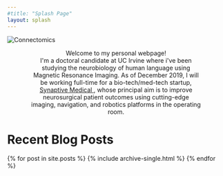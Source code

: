 ```yaml
---
#title: "Splash Page"
layout: splash
---
```


<img src="{{ site.url }}{{site.baseurl }}assets/images/splash/Connectomics.png" alt="Connectomics" class="center">
<style> .indented { padding-left: 40pt; padding-right: 40pt; } </style>
<div style="text-align:center">
<div class="indented">
<p>
Welcome to my personal webpage! <br> I'm a doctoral candidate at UC Irvine where i've been studying the neurobiology of human language using Magnetic Resonance Imaging. As of December 2019, I will be working full-time for a bio-tech/med-tech startup, <a href="https://www.synaptivemedical.com/" target="_blank"> Synaptive Medical </a>, whose principal aim is to improve neurosurgical patient outcomes using cutting-edge imaging, navigation, and robotics platforms in the operating room.
</p>
</div>

<div style="text-align:left">
<H1> Recent Blog Posts </H1>

<!-- {% include feature_row id="Blog_intro" type="center" %} -->

{% for post in site.posts %}
    {% include archive-single.html %}
{% endfor %}

</div>
